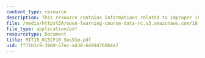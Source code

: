 ```yaml
---
content_type: resource
description: This resource contains informations related to improper integrals.
file: /media/https%3A/open-learning-course-data-rc.s3.amazonaws.com/18-01sc-single-variable-calculus-fall-2010/ff71b3c9398957eca43864994760b4a7_MIT18_01SCF10_Ses91e.pdf
file_type: application/pdf
resourcetype: Document
title: MIT18_01SCF10_Ses91e.pdf
uid: ff71b3c9-3989-57ec-a438-64994760b4a7
---
```

